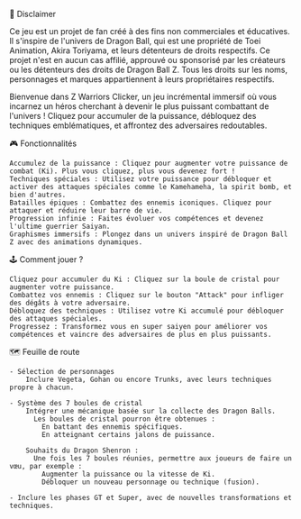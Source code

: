 📜 Disclaimer

Ce jeu est un projet de fan créé à des fins non commerciales et éducatives. Il s'inspire de l'univers de Dragon Ball, qui est une propriété de Toei Animation, Akira Toriyama, et leurs détenteurs de droits respectifs.
Ce projet n'est en aucun cas affilié, approuvé ou sponsorisé par les créateurs ou les détenteurs des droits de Dragon Ball Z. Tous les droits sur les noms, personnages et marques appartiennent à leurs propriétaires respectifs.




Bienvenue dans Z Warriors Clicker, un jeu incrémental immersif où vous incarnez un héros cherchant à devenir le plus puissant combattant de l'univers ! Cliquez pour accumuler de la puissance, débloquez des techniques emblématiques, et affrontez des adversaires redoutables.

  🎮 Fonctionnalités

    Accumulez de la puissance : Cliquez pour augmenter votre puissance de combat (Ki). Plus vous cliquez, plus vous devenez fort !
    Techniques spéciales : Utilisez votre puissance pour débloquer et activer des attaques spéciales comme le Kamehameha, la spirit bomb, et bien d'autres.
    Batailles épiques : Combattez des ennemis iconiques. Cliquez pour attaquer et réduire leur barre de vie.
    Progression infinie : Faites évoluer vos compétences et devenez l'ultime guerrier Saiyan.
    Graphismes immersifs : Plongez dans un univers inspiré de Dragon Ball Z avec des animations dynamiques.

    
  🕹️ Comment jouer ?
    
    Cliquez pour accumuler du Ki : Cliquez sur la boule de cristal pour augmenter votre puissance.
    Combattez vos ennemis : Cliquez sur le bouton "Attack" pour infliger des dégâts à votre adversaire.
    Débloquez des techniques : Utilisez votre Ki accumulé pour débloquer des attaques spéciales.
    Progressez : Transformez vous en super saiyen pour améliorer vos compétences et vaincre des adversaires de plus en plus puissants.


   🗺️ Feuille de route
   
    - Sélection de personnages
        Inclure Vegeta, Gohan ou encore Trunks, avec leurs techniques propre à chacun.

    - Système des 7 boules de cristal
        Intégrer une mécanique basée sur la collecte des Dragon Balls.
          Les boules de cristal pourron être obtenues :
            En battant des ennemis spécifiques.
            En atteignant certains jalons de puissance.
 
        Souhaits du Dragon Shenron :
          Une fois les 7 boules réunies, permettre aux joueurs de faire un vœu, par exemple :
            Augmenter la puissance ou la vitesse de Ki.
            Débloquer un nouveau personnage ou technique (fusion).
        
    - Inclure les phases GT et Super, avec de nouvelles transformations et techniques.
